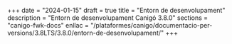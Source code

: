 +++
date        = "2024-01-15"
draft        = true
title       = "Entorn de desenvolupament"
description = "Entorn de desenvolupament Canigó 3.8.0"
sections    = "canigo-fwk-docs"
enllac		= "/plataformes/canigo/documentacio-per-versions/3.8LTS/3.8.0/entorn-de-desenvolupament/"
+++